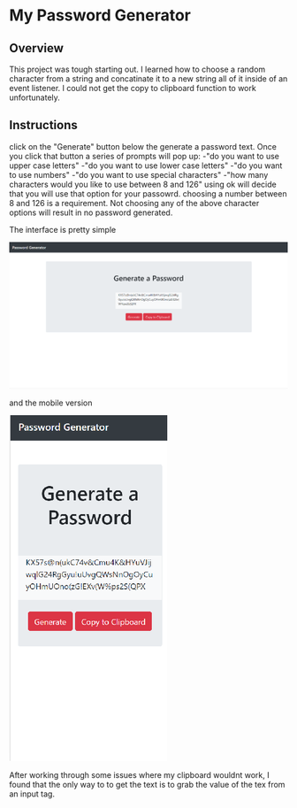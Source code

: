 # My Password Generator

## Overview

This project was tough starting out. I learned how to choose a random
character from a string and concatinate it to a new string all of it inside of an
event listener. I could not get the copy to clipboard function to work unfortunately.

## Instructions

click on the "Generate" button below the generate a password text.
Once you click that button a series of prompts will pop up: 
-"do you want to use upper case letters"
-"do you want to use lower case letters"
-"do you want to use numbers"
-"do you want to use special characters"
-"how many characters would you like to use between 8 and 126"
 using ok will decide that you will use that option for your passowrd.
 choosing a number between 8 and 126 is a requirement. 
 Not choosing any of the above character options will result in no password generated.


 The interface is pretty simple

 ![password-generator](assets/images/password-generator-1.png)

 and the mobile version

 ![password-generator](assets/images/password-generator-2.png)

 After working through some issues where my clipboard wouldnt work, I found that the only way to to get the text is to grab the value of the tex from an input tag.
